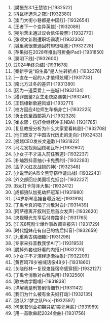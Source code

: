
1. [樊振东3:1王楚钦]-[1932522]
1. [抖瓦杯选秀之夜]-[1932380]
1. [澳门大街小巷都是中国红]-[1932654]
1. [王者下一个变异英雄]-[1932089]
1. [朔尔茨未通过议会信任投票]-[1932770]
1. [张颂文新剧遭职场霸凌]-[1932306]
1. [城里我很普通回村却很哇塞]-[1932228]
1. [苹果拟在2028年推出可折叠iPad]-[1931850]
1. [窦明下线]-[1932600]
1. [2024年终总结]-[1931678]
1. [秦新宇说“妈生鼻”是人生转折点]-[1932376]
1. [一直在一起的人才值得炫耀]-[1931733]
1. [南北方过冬的差异]-[1931380]
1. [因为一道菜爱上一座城]-[1932134]
1. [猎罪图鉴2女生走夜路遇袭]-[1932461]
1. [王鹤棣新歌避风塘]-[1932711]
1. [校方回应4位师生车祸身亡]-[1932225]
1. [勇士跌至西部第八]-[1932328]
1. [崔永熙：伤好会继续冲击NBA]-[1931785]
1. [复旦教授分析为什么大家爱看韩剧]-[1932708]
1. [他们改变了中国古代历史的走向]-[1932433]
1. [极越CEO发长文道歉]-[1931822]
1. [马龙发视频回顾老瓦杯]-[1932602]
1. [小女子不才进入前任赛道]-[1932237]
1. [朴灿烈抖音抽小卡免费的]-[1932283]
1. [孟子义红衣战损的神]-[1932348]
1. [小说里的A市全黑穿搭申请出战]-[1932243]
1. [外交部回应美国坦克抵台]-[1932227]
1. [B太打卡菏泽大集]-[1932412]
1. [成都狼队加冕劫杯冠军]-[1931980]
1. [74岁斯琴高娃自曝近况]-[1931918]
1. [丁禹兮真的唱了消散对白]-[1931439]
1. [阿萨德离开叙利亚后首次发声]-[1932620]
1. [央视曝光先享后付套路多]-[1931765]
1. [江苏8死粉尘爆炸事故调查报告]-[1931729]
1. [时代姐妹花有自己的售后抖音]-[1932659]
1. [九重紫古偶细糠]-[1931298]
1. [专家来抖音教我学AI了]-[1931953]
1. [脱掉外套也好看的内搭]-[1932220]
1. [小女子不才演绎逐渐抽象]-[1932209]
1. [黄百鸣78岁被喊话像48岁]-[1931860]
1. [关晓彤林一复现鬼怪宿命感穿搭]-[1932127]
1. [丁禹兮消散对白我先用]-[1932560]
1. [歌曲劝学翻唱]-[1931838]
1. [详解我是刑警剧情细节]-[1931142]
1. [我们为什么被有金夫妇打动]-[1932135]
1. [狼队2:1梦之队Pro]-[1932597]
1. [何猷君创业初期只拿1美元月薪]-[1931969]
1. [用一首歌串起2024金曲]-[1931756]